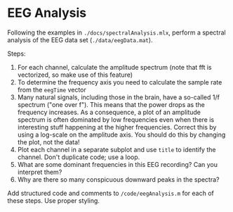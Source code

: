 # EEG Analysis

Following the examples in `./docs/spectralAnalysis.mlx`, perform a spectral analysis of the EEG data set (`./data/eegData.mat`).

Steps:
1. For each channel, calculate the amplitude spectrum (note that fft is vectorized, so make use of this feature)
1. To determine the frequency axis you need to calculate the sample rate from the `eegTime` vector
1. Many natural signals, including those in the brain, have a so-called 1/f spectrum ("one over f"). 
    This means that the power drops as the frequency increases. As a consequence, a plot of an amplitude spectrum 
    is often dominated by low frequencies even when there is interesting stuff happening at the higher frequencies. 
    Correct this by using a log-scale on the amplitude axis. You should do this by changing the plot, not the data!
1. Plot each channel in a separate subplot and use `title` to identify the channel. Don't duplicate code; use a loop.
1. What are some dominant frequencies in this EEG recording? Can you interpret them? 
1. Why are there so many conspicuous downward peaks in the spectra?

Add structured code and comments to `/code/eegAnalysis.m` for each of these steps. Use proper styling.
